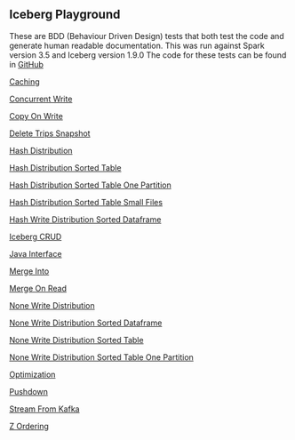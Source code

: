 ## Iceberg Playground

These are BDD (Behaviour Driven Design) tests that both test
the code and generate human readable documentation.
This was run against Spark version 3.5 and Iceberg version 1.9.0
The code for these tests can be found in [GitHub](https://github.com/PhillHenry/IcebergPlayground)


[Caching](Caching.html)

[Concurrent Write](ConcurrentWrite.html)

[Copy On Write](CopyOnWrite.html)

[Delete Trips Snapshot](DeleteTripsSnapshot.html)

[Hash Distribution](HashDistribution.html)

[Hash Distribution Sorted Table](HashDistributionSortedTable.html)

[Hash Distribution Sorted Table One Partition](HashDistributionSortedTableOnePartition.html)

[Hash Distribution Sorted Table Small Files](HashDistributionSortedTableSmallFiles.html)

[Hash Write Distribution Sorted Dataframe](HashWriteDistributionSortedDataframe.html)

[Iceberg CRUD](IcebergCRUD.html)

[Java Interface](JavaInterface.html)

[Merge Into](MergeInto.html)

[Merge On Read](MergeOnRead.html)

[None Write Distribution](NoneWriteDistribution.html)

[None Write Distribution Sorted Dataframe](NoneWriteDistributionSortedDataframe.html)

[None Write Distribution Sorted Table](NoneWriteDistributionSortedTable.html)

[None Write Distribution Sorted Table One Partition](NoneWriteDistributionSortedTableOnePartition.html)

[Optimization](Optimization.html)

[Pushdown](Pushdown.html)

[Stream From Kafka](StreamFromKafka.html)

[Z Ordering](ZOrdering.html)
